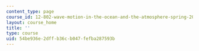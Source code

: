 ```yaml
---
content_type: page
course_id: 12-802-wave-motion-in-the-ocean-and-the-atmosphere-spring-2008
layout: course_home
title: ''
type: course
uid: 54be936e-2dff-b36c-b047-fefba287593b
---
```

